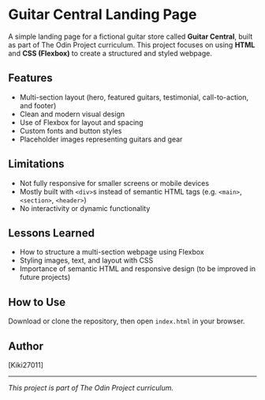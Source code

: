 # Guitar Central Landing Page

A simple landing page for a fictional guitar store called **Guitar Central**, built as part of The Odin Project curriculum. This project focuses on using **HTML** and **CSS (Flexbox)** to create a structured and styled webpage.

## Features

- Multi-section layout (hero, featured guitars, testimonial, call-to-action, and footer)
- Clean and modern visual design
- Use of Flexbox for layout and spacing
- Custom fonts and button styles
- Placeholder images representing guitars and gear

## Limitations

- Not fully responsive for smaller screens or mobile devices
- Mostly built with `<div>`s instead of semantic HTML tags (e.g. `<main>`, `<section>`, `<header>`)
- No interactivity or dynamic functionality

## Lessons Learned

- How to structure a multi-section webpage using Flexbox
- Styling images, text, and layout with CSS
- Importance of semantic HTML and responsive design (to be improved in future projects)

## How to Use

Download or clone the repository, then open `index.html` in your browser.

## Author

[Kiki27011]

---

*This project is part of The Odin Project curriculum.*
